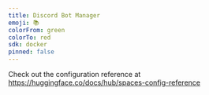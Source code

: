 ```yaml
---
title: Discord Bot Manager
emoji: 📚
colorFrom: green
colorTo: red
sdk: docker
pinned: false
---
```


Check out the configuration reference at https://huggingface.co/docs/hub/spaces-config-reference
